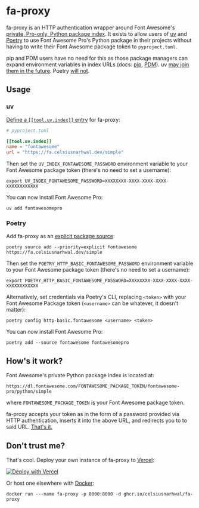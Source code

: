 # fa-proxy

fa-proxy is an HTTP authentication wrapper around Font Awesome's
[private, Pro-only, Python package index](https://docs.fontawesome.com/web/use-with/python-django#using-font-awesome-pro-with-django).
It exists to allow users of [uv](https://docs.astral.sh/uv) and [Poetry](https://python-poetry.org) to use Font Awesome
Pro's Python package in their projects without having to write their Font Awesome package token to `pyproject.toml`.

pip and PDM users have no need for this as those package managers can expand environment variables in index
URLs (docs: [pip](https://pip.pypa.io/en/stable/reference/requirements-file-format/#using-environment-variables), [PDM](https://pdm-project.org/latest/usage/config/#store-credentials-with-the-index)).
uv [may join them in the future](https://github.com/astral-sh/uv/issues/5734). Poetry [will not](https://github.com/python-poetry/poetry/issues/208#issuecomment-1266296921).

## Usage

### uv

[Define a `[[tool.uv.index]]` entry](https://docs.astral.sh/uv/configuration/indexes/#defining-an-index) for fa-proxy:

```toml
# pyproject.toml

[[tool.uv.index]]
name = "fontawesome"
url = "https://fa.celsiusnarhwal.dev/simple"
```

Then set the `UV_INDEX_FONTAWESOME_PASSWORD` environment variable to your Font Awesome package token (there's no
need to set a username):

```shell
export UV_INDEX_FONTAWESOME_PASSWORD=XXXXXXXX-XXXX-XXXX-XXXX-XXXXXXXXXXXX
```

You can now install Font Awesome Pro:

```shell
uv add fontawesomepro
```

### Poetry

Add fa-proxy as an [explicit package source](https://python-poetry.org/docs/repositories#explicit-package-sources):

```shell
poetry source add --priority=explicit fontawesome https://fa.celsiusnarhwal.dev/simple
```

Then set the `POETRY_HTTP_BASIC_FONTAWESOME_PASSWORD` environment variable to your Font Awesome package token
(there's no need to set a username):

```shell
export POETRY_HTTP_BASIC_FONTAWESOME_PASSWORD=XXXXXXXX-XXXX-XXXX-XXXX-XXXXXXXXXXXX
```

Alternatively, set credentials via Poetry's CLI, replacing `<token>` with your Font Awesome Package token
(`<username>` can be whatever, it doesn't matter):

```shell
poetry config http-basic.fontawesome <username> <token>
```

You can now install Font Awesome Pro:

```shell
poetry add --source fontawesome fontawesomepro
```

## How's it work?

Font Awesome's private Python package index is located at:

```
https://dl.fontawesome.com/FONTAWESOME_PACKAGE_TOKEN/fontawesome-pro/python/simple
```

where `FONTAWESOME_PACKAGE_TOKEN` is your Font Awesome package token.

fa-proxy accepts your token as in the form of a password provided via HTTP authentication, inserts it into the above
URL, and redirects you to to said URL. [That's it.](https://github.com/celsiusnarhwal/fa-proxy/blob/main/api/index.py)

## Don't trust me?

That's cool. Deploy your own instance of fa-proxy to [Vercel](https://vercel.com):

[![Deploy with Vercel](https://vercel.com/button)](https://vercel.com/new/clone?repository-url=https%3A%2F%2Fgithub.com%2Fcelsiusnarhwal%2Ffa-proxy)

Or host one elsewhere with [Docker](https://docker.com):

```shell
docker run ---name fa-proxy -p 8000:8000 -d ghcr.io/celsiusnarhwal/fa-proxy
```